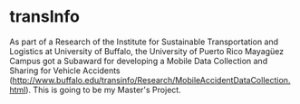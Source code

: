 transInfo
=========

As part of a Research of the Institute for Sustainable Transportation and Logistics at University of Buffalo, the University of Puerto Rico Mayagüez Campus got a Subaward for developing a Mobile Data Collection and Sharing for Vehicle Accidents (http://www.buffalo.edu/transinfo/Research/MobileAccidentDataCollection.html). This is going to be my Master's Project.
